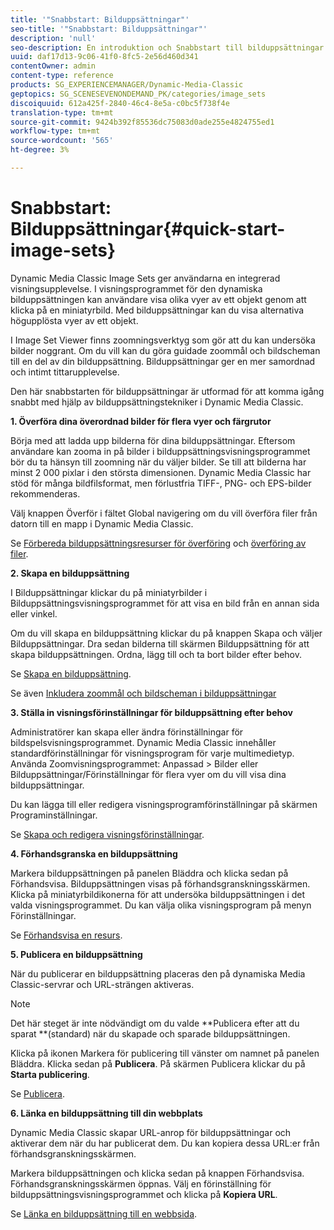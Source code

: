 ```yaml
---
title: '"Snabbstart: Bilduppsättningar"'
seo-title: '"Snabbstart: Bilduppsättningar"'
description: 'null'
seo-description: En introduktion och Snabbstart till bilduppsättningar som hjälper dig att komma igång snabbt med hjälp av tekniker för bilduppsättning.
uuid: daf17d13-9c06-41f0-8fc5-2e56d460d341
contentOwner: admin
content-type: reference
products: SG_EXPERIENCEMANAGER/Dynamic-Media-Classic
geptopics: SG_SCENESEVENONDEMAND_PK/categories/image_sets
discoiquuid: 612a425f-2840-46c4-8e5a-c0bc5f738f4e
translation-type: tm+mt
source-git-commit: 9424b392f85536dc75083d0ade255e4824755ed1
workflow-type: tm+mt
source-wordcount: '565'
ht-degree: 3%

---
```



# Snabbstart: Bilduppsättningar{#quick-start-image-sets}

Dynamic Media Classic Image Sets ger användarna en integrerad visningsupplevelse. I visningsprogrammet för den dynamiska bilduppsättningen kan användare visa olika vyer av ett objekt genom att klicka på en miniatyrbild. Med bilduppsättningar kan du visa alternativa högupplösta vyer av ett objekt.

I Image Set Viewer finns zoomningsverktyg som gör att du kan undersöka bilder noggrant. Om du vill kan du göra guidade zoommål och bildscheman till en del av din bilduppsättning. Bilduppsättningar ger en mer samordnad och intimt tittarupplevelse.

Den här snabbstarten för bilduppsättningar är utformad för att komma igång snabbt med hjälp av bilduppsättningstekniker i Dynamic Media Classic.

**1. Överföra dina överordnad bilder för flera vyer och färgrutor**

Börja med att ladda upp bilderna för dina bilduppsättningar. Eftersom användare kan zooma in på bilder i bilduppsättningsvisningsprogrammet bör du ta hänsyn till zoomning när du väljer bilder. Se till att bilderna har minst 2 000 pixlar i den största dimensionen. Dynamic Media Classic har stöd för många bildfilsformat, men förlustfria TIFF-, PNG- och EPS-bilder rekommenderas.

Välj knappen Överför i fältet Global navigering om du vill överföra filer från datorn till en mapp i Dynamic Media Classic.

Se [Förbereda bilduppsättningsresurser för överföring](preparing-image-set-assets-upload.md#preparing-image-set-assets-for-upload) och [överföring av filer](uploading-files.md#uploading-your-files).

**2. Skapa en bilduppsättning**

I Bilduppsättningar klickar du på miniatyrbilder i Bilduppsättningsvisningsprogrammet för att visa en bild från en annan sida eller vinkel.

Om du vill skapa en bilduppsättning klickar du på knappen Skapa och väljer Bilduppsättningar. Dra sedan bilderna till skärmen Bilduppsättning för att skapa bilduppsättningen. Ordna, lägg till och ta bort bilder efter behov.

Se [Skapa en bilduppsättning](creating-image-set.md#creating-an-image-set).

Se även [Inkludera zoommål och bildscheman i bilduppsättningar](including-zoom-targets-image-maps.md#including-zoom-targets-and-image-maps-in-image-sets)

**3. Ställa in visningsförinställningar för bilduppsättning efter behov**

Administratörer kan skapa eller ändra förinställningar för bildspelsvisningsprogrammet. Dynamic Media Classic innehåller standardförinställningar för visningsprogram för varje multimedietyp. Använda Zoomvisningsprogrammet: Anpassad > Bilder eller Bilduppsättningar/Förinställningar för flera vyer om du vill visa dina bilduppsättningar.

Du kan lägga till eller redigera visningsprogramförinställningar på skärmen Programinställningar.

Se [Skapa och redigera visningsförinställningar](application-setup.md#adding-and-editing-viewer-presets).

**4. Förhandsgranska en bilduppsättning**

Markera bilduppsättningen på panelen Bläddra och klicka sedan på Förhandsvisa. Bilduppsättningen visas på förhandsgranskningsskärmen. Klicka på miniatyrbildikonerna för att undersöka bilduppsättningen i det valda visningsprogrammet. Du kan välja olika visningsprogram på menyn Förinställningar.

Se [Förhandsvisa en resurs](previewing-asset.md#previewing-an-asset).

**5. Publicera en bilduppsättning**

När du publicerar en bilduppsättning placeras den på dynamiska Media Classic-servrar och URL-strängen aktiveras.

>[!NOTE]
>
>Det här steget är inte nödvändigt om du valde **Publicera efter att du sparat **(standard) när du skapade och sparade bilduppsättningen.

Klicka på ikonen Markera för publicering till vänster om namnet på panelen Bläddra. Klicka sedan på **Publicera**. På skärmen Publicera klickar du på **Starta publicering**.

Se [Publicera](publishing-files.md#publishing-files).

**6. Länka en bilduppsättning till din webbplats**

Dynamic Media Classic skapar URL-anrop för bilduppsättningar och aktiverar dem när du har publicerat dem. Du kan kopiera dessa URL:er från förhandsgranskningsskärmen.

Markera bilduppsättningen och klicka sedan på knappen Förhandsvisa. Förhandsgranskningsskärmen öppnas. Välj en förinställning för bilduppsättningsvisningsprogrammet och klicka på **Kopiera URL**.

Se [Länka en bilduppsättning till en webbsida](linking-image-set-web-page.md#linking-an-image-set-to-a-web-page).
